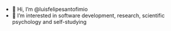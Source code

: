 - 👋 Hi, I’m @luisfelipesantofimio
- 👀 I’m interested in software development, research, scientific psychology and self-studying
